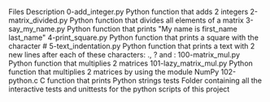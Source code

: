 Files	Description
0-add_integer.py	Python function that adds 2 integers
2-matrix_divided.py	Python function that divides all elements of a matrix
3-say_my_name.py	Python function that prints "My name is first_name last_name"
4-print_square.py	Python function that prints a square with the character #
5-text_indentation.py	Python function that prints a text with 2 new lines after each of these characters: ., ? and :
100-matrix_mul.py	Python function that multiplies 2 matrices
101-lazy_matrix_mul.py	Python function that multiplies 2 matrices by using the module NumPy
102-python.c		C function that prints Python strings
tests			Folder containing all the interactive tests and unittests for the python scripts of this project
